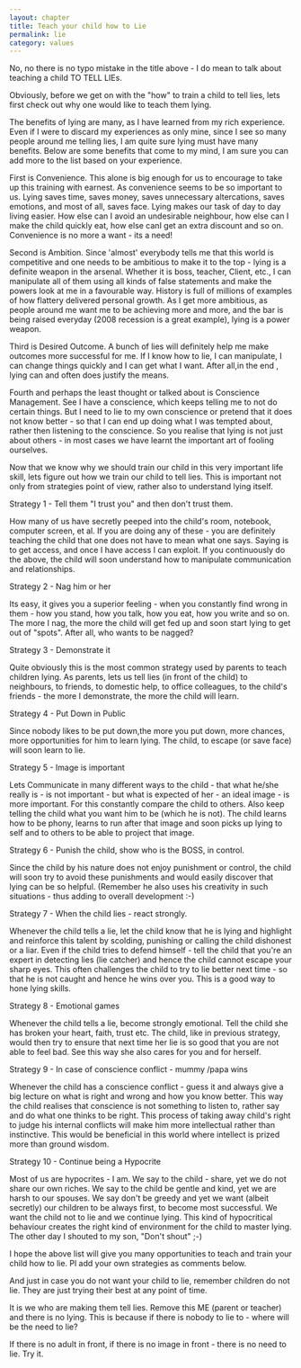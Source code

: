 ```yaml
---
layout: chapter
title: Teach your child how to Lie
permalink: lie
category: values
---
```


No, no there is no typo mistake in the title above - I do mean to talk about teaching a child TO TELL LIEs.

Obviously, before we get on with the "how" to train a child to tell lies, lets first check out why one would like to teach them lying.

The benefits of lying are many, as I have learned from my rich experience. Even if I were to discard my experiences as only mine, since I see so many people around me telling lies, I am quite sure lying must have many benefits. Below are some benefits that come to my mind, I am sure you can add more to the list based on your experience.

First is Convenience. This alone is big enough for us to encourage to take up this training with earnest. As convenience seems to be so important to us. Lying saves time, saves money, saves unnecessary altercations, saves emotions, and most of all, saves face. Lying makes our task of day to day living easier. How else can I avoid an undesirable neighbour, how else can I make the child quickly eat, how else canI get an extra discount and so on. Convenience is no more a want - its a need!

Second is Ambition. Since 'almost' everybody tells me that this world is competitive and one needs to be ambitious to make it to the top - lying is a definite weapon in the arsenal. Whether it is boss, teacher, Client, etc., I can manipulate all of them using all kinds of false statements and make the powers look at me in a favourable way. History is full of millions of examples of how flattery delivered personal growth. As I get more ambitious, as people around me want me to be achieving more and more, and the bar is being raised everyday (2008 recession is a great example), lying is a power weapon.

Third is Desired Outcome. A bunch of lies will definitely help me make outcomes more successful for me. If I know how to lie, I can manipulate, I can change things quickly and I can get what I want. After all,in the end , lying can and often does justify the means.

Fourth and perhaps the least thought or talked about is Conscience Management. See I have a conscience, which keeps telling me to not do certain things. But I need to lie to my own conscience or pretend that it does not know better - so that I can end up doing what I was tempted about, rather then listening to the conscience. So you realise that lying is not just about others - in most cases we have learnt the important art of fooling ourselves.

Now that we know why we should train our child in this very important life skill, lets figure out how we train our child to tell lies. This is important not only from strategies point of view, rather also to understand lying itself.

Strategy 1 - Tell them "I trust you" and then don't trust them.

How many of us have secretly peeped into the child's room, notebook, computer screen, et al. If you are doing any of these - you are definitely teaching the child that one does not have to mean what one says. Saying is to get access, and once I have access I can exploit. If you continuously do the above, the child will soon understand how to manipulate communication and relationships.

Strategy 2 - Nag him or her

Its easy, it gives you a superior feeling - when you constantly find wrong in them - how you stand, how you talk, how you eat, how you write and so on. The more I nag, the more the child will get fed up and soon start lying to get out of "spots". After all, who wants to be nagged?

Strategy 3 - Demonstrate it

Quite obviously this is the most common strategy used by parents to teach children lying. As parents, lets us tell lies (in front of the child) to neighbours, to friends, to domestic help, to office colleagues, to the child's friends - the more I demonstrate, the more the child will learn.

Strategy 4 - Put Down in Public

Since nobody likes to be put down,the more you put down, more chances, more opportunities for him to learn lying. The child, to escape (or save face) will soon learn to lie.

Strategy 5 - Image is important

Lets Communicate in many different ways to the child - that what he/she really is - is not important - but what is expected of her - an ideal image - is more important. For this constantly compare the child to others. Also keep telling the child what you want him to be (which he is not). The child learns how to be phony, learns to run after that image and soon picks up lying to self and to others to be able to project that image.

Strategy 6 - Punish the child, show who is the BOSS, in control.

Since the child by his nature does not enjoy punishment or control, the child will soon try to avoid these punishments and would easily discover that lying can be so helpful. (Remember he also uses his creativity in such situations - thus adding to overall development :-)

Strategy 7 - When the child lies - react strongly.

Whenever the child tells a lie, let the child know that he is lying and highlight and reinforce this talent by scolding, punishing or calling the child dishonest or a liar.
Even if the child tries to defend himself - tell the child that you're an expert in detecting lies (lie catcher) and hence the child cannot escape your sharp eyes. This often challenges the child to try to lie better next time - so that he is not caught and hence he wins over you. This is a good way to hone lying skills.

Strategy 8 - Emotional games

Whenever the child tells a lie, become strongly emotional. Tell the child she has broken your heart, faith, trust etc. The child, like in previous strategy, would then try to ensure that next time her lie is so good that you are not able to feel bad. See this way she also cares for you and for herself.

Strategy 9 - In case of conscience conflict - mummy /papa wins

Whenever the child has a conscience conflict - guess it and always give a big lecture on what is right and wrong and how you know better. This way the child realises that conscience is not something to listen to, rather say and do what one thinks to be right. This process of taking away child's right to judge his internal conflicts will make him more intellectual rather than instinctive. This would be beneficial in this world where intellect is prized more than ground wisdom.

Strategy 10 - Continue being a Hypocrite

Most of us are hypocrites - I am. We say to the child - share, yet we do not share our own riches. We say to the child be gentle and kind, yet we are harsh to our spouses. We say don't be greedy and yet we want (albeit secretly) our children to be always first, to become most successful. We want the child not to lie and we continue lying. This kind of hypocritical behaviour creates the right kind of environment for the child to master lying. The other day I shouted to my son, "Don't shout" ;-)

I hope the above list will give you many opportunities to teach and train your child how to lie. Pl add your own strategies as comments below.

And just in case you do not want your child to lie, remember children do not lie. 
They are just trying their best at any point of time.

It is we who are making them tell lies. Remove this ME (parent or teacher) and there is no lying. This is because if there is nobody to lie to - where will be the need to lie?

If there is no adult in front, if there is no image in front - there is no need to lie. Try it.